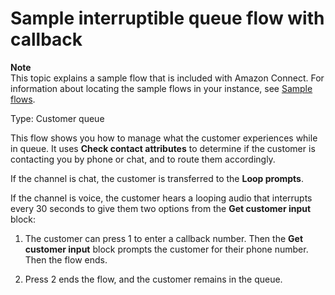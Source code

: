 # Sample interruptible queue flow with callback<a name="sample-interruptible-queue"></a>

**Note**  
This topic explains a sample flow that is included with Amazon Connect\. For information about locating the sample flows in your instance, see [Sample flows](contact-flow-samples.md)\. 

Type: Customer queue

This flow shows you how to manage what the customer experiences while in queue\. It uses **Check contact attributes** to determine if the customer is contacting you by phone or chat, and to route them accordingly\.

If the channel is chat, the customer is transferred to the **Loop prompts**\.

If the channel is voice, the customer hears a looping audio that interrupts every 30 seconds to give them two options from the **Get customer input** block:

1. The customer can press 1 to enter a callback number\. Then the **Get customer input** block prompts the customer for their phone number\. Then the flow ends\. 

1. Press 2 ends the flow, and the customer remains in the queue\.